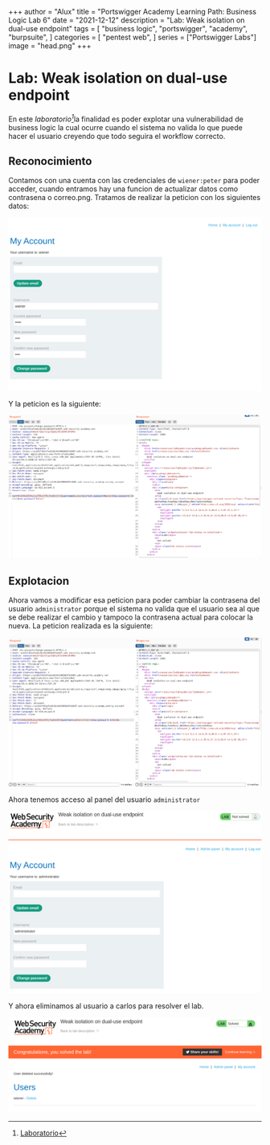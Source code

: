 +++
author = "Alux"
title = "Portswigger Academy Learning Path: Business Logic Lab 6"
date = "2021-12-12"
description = "Lab: Weak isolation on dual-use endpoint"
tags = [
    "business logic",
    "portswigger",
    "academy",
    "burpsuite",
]
categories = [
    "pentest web",
]
series = ["Portswigger Labs"]
image = "head.png"
+++

# Lab: Weak isolation on dual-use endpoint

En este <cite>laboratorio[^1]</cite>la finalidad es poder explotar una vulnerabilidad de business logic la cual ocurre cuando el sistema no valida lo que puede hacer el usuario creyendo que todo seguira el workflow correcto.

## Reconocimiento

Contamos con una cuenta con las credenciales de `wiener:peter` para poder acceder, cuando entramos hay una funcion de actualizar datos como contrasena o correo.png. Tratamos de realizar la peticion con los siguientes datos:

![Formulario de actualizacion de datos](form.png)

Y la peticion es la siguiente:

![Peticion realizada para el cambio de contrasena](requestinicial.png)

## Explotacion

Ahora vamos a modificar esa peticion para poder cambiar la contrasena del usuario `administrator` porque el sistema no valida que el usuario sea al que se debe realizar el cambio y tampoco la contrasena actual para colocar la nueva. La peticion realizada es la siguiente:

![Peticion realizada para actualiar la contrasena de administrator](request.png)

Ahora tenemos acceso al panel del usuario `administrator`

![Panel de administracion](adminpanel.png)

Y ahora eliminamos al usuario a carlos para resolver el lab.

![Laboratorio resuelto](resuelto.png)


[^1]: [Laboratorio](https://portswigger.net/web-security/logic-flaws/examples/lab-logic-flaws-weak-isolation-on-dual-use-endpoint)